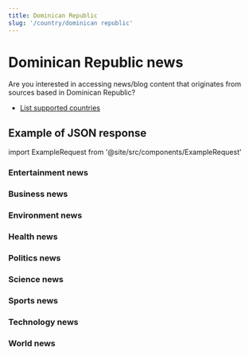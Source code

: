 ```yaml
---
title: Dominican Republic
slug: '/country/dominican republic'
---
```


# Dominican Republic news

Are you interested in accessing news/blog content that originates from sources based in Dominican Republic?

- [List supported countries](/get-articles/countries)

## Example of JSON response

import ExampleRequest from '@site/src/components/ExampleRequest'

### Entertainment news
<ExampleRequest url="https://apitube.io/v1/news/articles?limit=2&category=news/Arts_and_Entertainment&country=do"></ExampleRequest>

### Business news
<ExampleRequest url="https://apitube.io/v1/news/articles?limit=2&category=news/Business&country=do"></ExampleRequest>

### Environment news
<ExampleRequest url="https://apitube.io/v1/news/articles?limit=2&category=news/Environment&country=do"></ExampleRequest>

### Health news
<ExampleRequest url="https://apitube.io/v1/news/articles?limit=2&category=news/Health&country=do"></ExampleRequest>

### Politics news
<ExampleRequest url="https://apitube.io/v1/news/articles?limit=2&category=news/Politics&country=do"></ExampleRequest>

### Science news
<ExampleRequest url="https://apitube.io/v1/news/articles?limit=2&category=news/Science&country=do"></ExampleRequest>

### Sports news
<ExampleRequest url="https://apitube.io/v1/news/articles?limit=2&category=news/Sports&country=do"></ExampleRequest>

### Technology news
<ExampleRequest url="https://apitube.io/v1/news/articles?limit=2&category=news/Technology&country=do"></ExampleRequest>

### World news
<ExampleRequest url="https://apitube.io/v1/news/articles?limit=2&category=news/World&country=do"></ExampleRequest>
